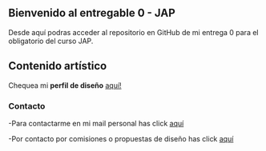 ## Bienvenido al entregable 0 - JAP

Desde aquí podras acceder al repositorio en GitHub de mi entrega 0 para el obligatorio del curso JAP.

## Contenido artístico
Chequea mi **perfil de diseño** [aquí!](https://www.instagram.com/2km.exe/)


### Contacto

-Para contactarme en mi mail personal has click [aquí](mailto:juanmanuconte@gmail.com)


-Por contacto por comisiones o propuestas de diseño has click [aquí](mailto:2km.exe.mgmt@gmail.com)
